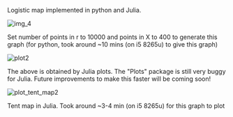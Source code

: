 Logistic map implemented in python and Julia. 


![img_4](https://user-images.githubusercontent.com/55867762/195908517-3e651ad6-9e89-453b-8113-26337c2434c4.png)

Set number of points in r to 10000 and points in X to 400 to generate this graph (for python, took around ~10 mins (on i5 8265u) to give this graph)

![plot2](https://user-images.githubusercontent.com/55867762/196008026-a54eca31-f549-4f03-b2d8-bd765db54617.png)

The above is obtained by Julia plots. The "Plots" package is still very buggy for Julia. Future improvements to make this faster will be coming soon! 

![plot_tent_map2](https://user-images.githubusercontent.com/55867762/196038527-6f4c4cd7-a555-4fd7-b415-de596753c306.png)

Tent map in Julia. Took around ~3-4 min (on i5 8265u) for this graph to plot

